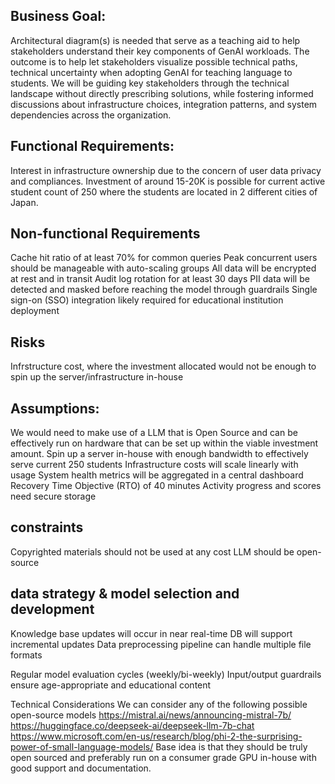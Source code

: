## Business Goal:
Architectural diagram(s) is needed that serve as a teaching aid to help stakeholders understand their key components of GenAI workloads. The outcome is to help let stakeholders visualize possible technical paths, technical uncertainty when adopting GenAI for teaching language to students.
We will be guiding key stakeholders through the technical landscape without directly prescribing solutions, while fostering informed discussions about infrastructure choices, integration patterns, and system dependencies across the organization.

## Functional Requirements:
Interest in infrastructure ownership due to the concern of user data privacy and compliances.
Investment of around 15-20K is possible for current active student count of 250 where the students are located in 2 different cities of Japan.

## Non-functional Requirements
Cache hit ratio of at least 70% for common queries
Peak concurrent users should be manageable with auto-scaling groups
All data will be encrypted at rest and in transit
Audit log rotation for at least 30 days
PII data will be detected and masked before reaching the model through guardrails
Single sign-on (SSO) integration likely required for educational institution deployment


## Risks
Infrstructure cost, where the investment allocated would not be enough to spin up the server/infrastructure in-house

## Assumptions:
We would need to make use of a LLM that is Open Source and can be effectively run on hardware that can be set up within the viable investment amount. 
Spin up a server in-house with enough bandwidth to effectively serve current 250 students
Infrastructure costs will scale linearly with usage
System health metrics will be aggregated in a central dashboard
Recovery Time Objective (RTO) of 40 minutes
Activity progress and scores need secure storage

## constraints
Copyrighted materials should not be used at any cost
LLM should be open-source

## data strategy & model selection and development
Knowledge base updates will occur in near real-time
DB will support incremental updates
Data preprocessing pipeline can handle multiple file formats


Regular model evaluation cycles (weekly/bi-weekly)
Input/output guardrails ensure age-appropriate and educational content

Technical Considerations
We can consider any of the following possible open-source models
https://mistral.ai/news/announcing-mistral-7b/
https://huggingface.co/deepseek-ai/deepseek-llm-7b-chat
https://www.microsoft.com/en-us/research/blog/phi-2-the-surprising-power-of-small-language-models/
Base idea is that they should be truly open sourced and preferably run on a consumer grade GPU in-house with good support and documentation.


